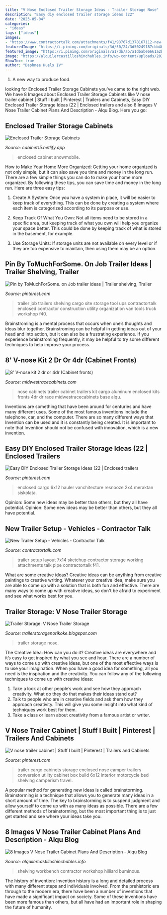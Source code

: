 ```yaml
---
title: "V Nose Enclosed Trailer Storage Ideas - Trailer Storage Nose"
description: "Easy diy enclosed trailer storage ideas (22"
date: "2023-05-04"
categories:
- "ideas"
tags: ["ideas"]
images:
- "https://www.contractortalk.com/attachments/f41/98767d1378167112-new-trailer-setup-image-2164740903.jpg"
featuredImage: "https://i.pinimg.com/originals/3d/50/24/3d50249187cbb40680421de4325655b6.jpg"
featured_image: "https://i.pinimg.com/originals/a1/db/ab/a1dbabe6661a2b018616035c47d54b5f.jpg"
image: "https://alquilercastilloshinchables.info/wp-content/uploads/2020/06/V-Nose-Enclosed-Trailer-Cabinets-Trailer-shelving-Enclosed-trailers.jpg"
ShowToc: true
author: "Daphnee Huels IV"
---
```



1. A new way to produce food.

	

		
looking for Enclosed Trailer Storage Cabinets you've came to the right web. We have 8 Images about Enclosed Trailer Storage Cabinets like V nose trailer cabinet | Stuff I built | Pinterest | Trailers and Cabinets, Easy DIY Enclosed Trailer Storage Ideas (22 | Enclosed trailers and also 8 Images V Nose Trailer Cabinet Plans And Description - Alqu Blog. Here you go:
		
    
## Enclosed Trailer Storage Cabinets

<img loading=lazy src="https://i.pinimg.com/originals/3d/50/24/3d50249187cbb40680421de4325655b6.jpg" onerror="this.onerror=null;this.src='https://tse4.mm.bing.net/th?id=OIP.CdsNDcP5IifakC-CnWST2wHaEt&amp;pid=15.1';" alt="Enclosed Trailer Storage Cabinets">

_Source: cabinet15.netlify.app_

>enclosed cabinet snowmobile. 

	

How to Make Your Home More Organized: Getting your home organized is not only simple, but it can also save you time and money in the long run.
There are a few simple things you can do to make your home more organized. By following these tips, you can save time and money in the long run. Here are three easy tips:
1. Create A System: Once you have a system in place, it will be easier to keep track of everything. This can be done by creating a system where each item is categorized according to its purpose or use.

2. Keep Track Of What You Own: Not all items need to be stored in a specific area, but keeping track of what you own will help you organize your space better. This could be done by keeping track of what is stored in the basement, for example.

3. Use Storage Units: If storage units are not available on every level or if they are too expensive to maintain, then using them may be an option.

    
## Pin By ToMuchForSome. On Job Trailer Ideas | Trailer Shelving, Trailer

<img loading=lazy src="https://i.pinimg.com/originals/f3/65/fe/f365fe1627b34bf7850f3d2a1f150467.jpg" onerror="this.onerror=null;this.src='https://tse4.mm.bing.net/th?id=OIP.3sEWC8_SNMDW-GZP7horgQHaFi&amp;pid=15.1';" alt="Pin by ToMuchForSome. on Job trailer ideas | Trailer shelving, Trailer">

_Source: pinterest.com_

>trailer job trailers shelving cargo site storage tool ups contractortalk enclosed contractor construction utility organization van tools truck workshop f40. 

	

Brainstroming is a mental process that occurs when one’s thoughts and ideas blur together. Brainstroming can be helpful in getting ideas out of your head and into action, but it can also be a frustrating experience. If you experience brainstroming frequently, it may be helpful to try some different techniques to help improve your process.

    
## 8&#039; V-nose Kit 2 Dr Or 4dr (Cabinet Fronts)

<img loading=lazy src="http://www.midwestracecabinets.com/uploads/4/5/2/8/45287899/s583399089910897353_p23_i1_w1280.jpeg" onerror="this.onerror=null;this.src='https://tse4.mm.bing.net/th?id=OIP.it68wFK5Lphzbx2fz2lFeAHaFj&amp;pid=15.1';" alt="8&#039; V-nose kit 2 dr or 4dr (Cabinet fronts)">

_Source: midwestracecabinets.com_

>nose cabinets trailer cabinet trailers kit cargo aluminum enclosed kits fronts 4dr dr race midwestracecabinets base alqu. 

	

Inventions are something that have been around for centuries and have many different uses. Some of the most famous inventions include the telephone, car, and the computer. There are so many different ways that Invention can be used and it is constantly being created. It is important to note that Invention should not be confused with innovation, which is a new invention.

    
## Easy DIY Enclosed Trailer Storage Ideas (22 | Enclosed Trailers

<img loading=lazy src="https://i.pinimg.com/originals/a1/db/ab/a1dbabe6661a2b018616035c47d54b5f.jpg" onerror="this.onerror=null;this.src='https://tse2.mm.bing.net/th?id=OIP.qItbqFORDb3KDqXpssQH5QHaJ5&amp;pid=15.1';" alt="Easy DIY Enclosed Trailer Storage Ideas (22 | Enclosed trailers">

_Source: pinterest.com_

>enclosed cargo 6x12 hauler vanchitecture resnooze 2x4 meraktan siskolata. 

	

Opinion: Some new ideas may be better than others, but they all have potential.
Opinion: Some new ideas may be better than others, but they all have potential.

    
## New Trailer Setup - Vehicles - Contractor Talk

<img loading=lazy src="https://www.contractortalk.com/attachments/f41/98767d1378167112-new-trailer-setup-image-2164740903.jpg" onerror="this.onerror=null;this.src='https://tse3.mm.bing.net/th?id=OIP.dzkI-iCwrxp1I8aBNeLAfgHaFj&amp;pid=15.1';" alt="New Trailer Setup - Vehicles - Contractor Talk">

_Source: contractortalk.com_

>trailer setup layout 7x14 sketchup contractor storage working attachments talk pipe contractortalk f41. 

	

What are some creative ideas?
Creative ideas can be anything from creative paintings to creative writing. Whatever your creative idea, make sure you are able to come up with a solution that is both fun and effective. There are many ways to come up with creative ideas, so don't be afraid to experiment and see what works best for you.

    
## Trailer Storage: V Nose Trailer Storage

<img loading=lazy src="http://www.contractortalk.com/attachments/f41/15454d1235090339-trailer-customizing-ideas-needed-long-dscf3196.jpg" onerror="this.onerror=null;this.src='https://tse3.mm.bing.net/th?id=OIP.L33t0anRa1C4gxSkiEIIewHaFj&amp;pid=15.1';" alt="Trailer Storage: V Nose Trailer Storage">

_Source: trailerstoragenorikoke.blogspot.com_

>trailer storage nose. 

	

The Creative Idea: How can you do it?
Creative ideas are everywhere and it’s easy to get inspired by what you see and hear. There are a number of ways to come up with creative ideas, but one of the most effective ways is to use your imagination. When you have a good idea for something, all you need is the inspiration and the creativity. You can follow any of the following techniques to come up with creative ideas:
1. Take a look at other people’s work and see how they approach creativity. What do they do that makes their ideas stand out?
2. Talk to people who are in creative fields and ask them how they approach creativity. This will give you some insight into what kind of techniques work best for them.
3. Take a class or learn about creativity from a famous artist or writer.

    
## V Nose Trailer Cabinet | Stuff I Built | Pinterest | Trailers And Cabinets

<img loading=lazy src="https://s-media-cache-ak0.pinimg.com/736x/30/ca/01/30ca018d16fea74b75c9d43e7d2115e7.jpg" onerror="this.onerror=null;this.src='https://tse2.mm.bing.net/th?id=OIP._j-wtSFIPKFqAArfiWiaGAHaJ3&amp;pid=15.1';" alt="V nose trailer cabinet | Stuff I built | Pinterest | Trailers and Cabinets">

_Source: pinterest.com_

>trailer cargo cabinets storage enclosed nose camper trailers conversion utility cabinet box build 6x12 interior motorcycle bed shelving camperism travel. 

	

A popular method for generating new ideas is called brainstorming. Brainstorming is a technique that allows you to generate many ideas in a short amount of time. The key to brainstorming is to suspend judgment and allow yourself to come up with as many ideas as possible. There are a few different methods of brainstorming, but the most important thing is to just get started and see where your ideas take you.

    
## 8 Images V Nose Trailer Cabinet Plans And Description - Alqu Blog

<img loading=lazy src="https://alquilercastilloshinchables.info/wp-content/uploads/2020/06/V-Nose-Enclosed-Trailer-Cabinets-Trailer-shelving-Enclosed-trailers.jpg" onerror="this.onerror=null;this.src='https://tse1.mm.bing.net/th?id=OIP.Ujo5on0PqEoedOc35MNZ0AHaFj&amp;pid=15.1';" alt="8 Images V Nose Trailer Cabinet Plans And Description - Alqu Blog">

_Source: alquilercastilloshinchables.info_

>shelving workbench contractor workshop hilliard buminous. 

	

The history of invention:
Invention history is a long and detailed process with many different steps and individuals involved. From the prehistoric era through to the modern era, there have been a number of inventions that have made a significant impact on society. Some of these inventions have been more famous than others, but all have had an important role in shaping the future of humanity.

